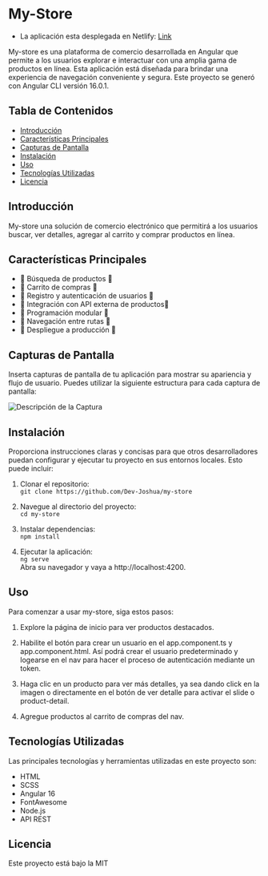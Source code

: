 # My-Store 

- La aplicación esta desplegada en Netlify: [Link](https://subtle-frangollo-509af5.netlify.app/home)

My-store es una plataforma de comercio desarrollada en Angular que permite a los usuarios explorar e interactuar con una amplia gama de productos en línea. Esta aplicación está diseñada para brindar una experiencia de navegación conveniente y segura. Este proyecto se generó con Angular CLI versión 16.0.1. 


## Tabla de Contenidos

- [Introducción](#introducción)
- [Características Principales](#características-principales)
- [Capturas de Pantalla](#capturas-de-pantalla)
- [Instalación](#instalación)
- [Uso](#uso)
- [Tecnologías Utilizadas](#tecnologías-utilizadas)
- [Licencia](#licencia)

## Introducción

My-store una solución de comercio electrónico que permitirá a los usuarios buscar, ver detalles, agregar al carrito y comprar productos en línea.

## Características Principales

- 🚧 Búsqueda de productos 🚧 
- 🚧 Carrito de compras 🚧 
- 🚧 Registro y autenticación de usuarios 🚧 
- 🚧 Integración con API externa de productos🚧 
- 🚧 Programación modular 🚧 
- 🚧 Navegación entre rutas 🚧
- 🚧 Despliegue a producción 🚧  


## Capturas de Pantalla

Inserta capturas de pantalla de tu aplicación para mostrar su apariencia y flujo de usuario. Puedes utilizar la siguiente estructura para cada captura de pantalla:

![Descripción de la Captura](ruta/a/la/captura-de-pantalla.png)

## Instalación

Proporciona instrucciones claras y concisas para que otros desarrolladores puedan configurar y ejecutar tu proyecto en sus entornos locales. Esto puede incluir:

1. Clonar el repositorio:  
```git clone https://github.com/Dev-Joshua/my-store```

2. Navegue al directorio del proyecto:  
```cd my-store```

3. Instalar dependencias:  
```npm install```

4. Ejecutar la aplicación:  
```ng serve```  
Abra su navegador y vaya a http://localhost:4200.

## Uso

Para comenzar a usar my-store, siga estos pasos:

1. Explore la página de inicio para ver productos destacados.  

2. Habilite el botón para crear un usuario en el app.component.ts y app.component.html. Así podrá crear el usuario predeterminado y logearse en el nav para hacer el proceso de autenticación mediante un token.

3. Haga clic en un producto para ver más detalles, ya sea dando click en la imagen o directamente en el botón de ver detalle para activar el slide o product-detail.

4. Agregue productos al carrito de compras del nav.


## Tecnologías Utilizadas

Las principales tecnologías y herramientas utilizadas en este proyecto son:

- HTML
- SCSS
- Angular 16
- FontAwesome
- Node.js
- API REST


## Licencia

Este proyecto está bajo la MIT
